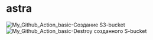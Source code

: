 # astra
![My_Github_Action_basic](https://github.com/ildarbiano/static_files/actions/workflows/Start_s3.yml/badge.svg)-Создание S3-bucket<br>
![My_Github_Action_basic](https://github.com/ildarbiano/static_files/actions/workflows/Destroy_S3.yml/badge.svg)-Destroy созданного S-bucket<br>
